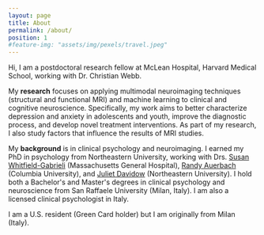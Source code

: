 ```yaml
---
layout: page
title: About
permalink: /about/
position: 1
#feature-img: "assets/img/pexels/travel.jpeg"
---
```


Hi, I am a postdoctoral research fellow at McLean Hospital, Harvard Medical School, working with Dr. Christian Webb.
 
My **research** focuses on applying multimodal neuroimaging techniques (structural and functional MRI) and machine learning to clinical and cognitive neuroscience. 
Specifically, my work aims to better characterize depression and anxiety in adolescents and youth, improve the diagnostic process, and develop novel treatment interventions.
As part of my research, I also study factors that influence the results of MRI studies.

My **background** is in clinical psychology and neuroimaging. I earned my PhD in psychology from Northeastern University, working with Drs. [Susan Whitfield-Gabrieli](https://www.massgeneral.org/psychiatry/research/precision-psychiatry/team) (Massachusetts General Hospital), [Randy Auerbach](https://www.auerbachlab.com/) (Columbia University), and [Juliet Davidow](https://lbdlpsych.sites.northeastern.edu/) (Northeastern University). I hold both a Bachelor's and Master's degrees in clinical psychology and neuroscience from San Raffaele University (Milan, Italy). I am also a licensed clinical psychologist in Italy.

I am a U.S. resident (Green Card holder) but I am originally from Milan (Italy).